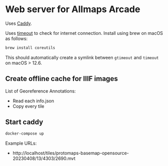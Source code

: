 # Web server for Allmaps Arcade

Uses [Caddy](https://caddyserver.com/).

Uses [timeout](https://man7.org/linux/man-pages/man1/timeout.1.html) to check for internet connection. Install using brew on macOS as follows:

```bash
brew install coreutils
```

This should automatically create a symlink between `gtimeout` and `timeout` on macOS > 12.6.

## Create offline cache for IIIF images

List of Georeference Annotations:

- Read each info.json
- Copy every tile

## Start caddy

```bash
docker-compose up
```

Example URLs:

- http://localhost/tiles/protomaps-basemap-opensource-20230408/13/4303/2690.mvt
